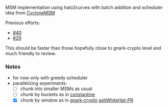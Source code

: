 MSM implementation using halo2curves with batch addition and scheduler idea from [CycloneMSM](https://eprint.iacr.org/2022/1396.pdf)

Previous efforts:
  * [#40](https://github.com/privacy-scaling-explorations/halo2/pull/40)
  * [#29](https://github.com/privacy-scaling-explorations/halo2curves/pull/29)


This should be faster than those hopefully close to gnark-crypto level and much friendly to review.

### Notes 
* for now only with greedy scheduler
* parallelizing experiments:
  * [ ] chunk into smaller MSMs as usual
  * [ ] chunk by buckets as in [constantine](https://github.com/mratsim/constantine/blob/master/constantine/math/elliptic/ec_multi_scalar_mul_scheduler.nim)
  * [x] chunk by window as in [gnark-crypto](https://github.com/Consensys/gnark-crypto/blob/master/ecc/bn254/multiexp_affine.go) [ashWhiteHat-PR](https://github.com/zcash/halo2/pull/796)